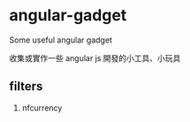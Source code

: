 angular-gadget
===============

Some useful angular gadget

收集或實作一些 angular js 開發的小工具、小玩具

filters
-------
1. nfcurrency
